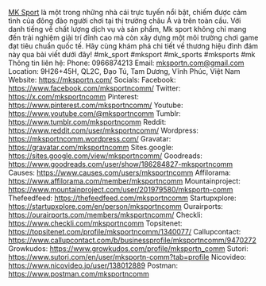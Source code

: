 <a href="https://mksportn.com/">MK Sport</a> là một trong những nhà cái trực tuyến nổi bật, chiếm được cảm tình của đông đảo người chơi tại thị trường châu Á và trên toàn cầu. Với danh tiếng về chất lượng dịch vụ và sản phẩm, Mk sport không chỉ mang đến trải nghiệm giải trí đỉnh cao mà còn xây dựng một môi trường chơi game đạt tiêu chuẩn quốc tế. Hãy cùng khám phá chi tiết về thương hiệu đình đám này qua bài viết dưới đây!
#mk_sport #mksport #mk_sports #mksports #mk
Thông tin liên hệ:
Phone: 0966874213
Email: mksportn.com@gmail.com
Location: 9H26+45H, QL2C, Đạo Tú, Tam Dương, Vĩnh Phúc, Việt Nam
Website: <a href="https://mksportn.com/">https://mksportn.com/</a>
Socials:
Facebook: <a href="https://www.facebook.com/mksportncomm/">https://www.facebook.com/mksportncomm/</a>
Twitter: <a href="https://x.com/mksportncomm">https://x.com/mksportncomm</a>
Pinterest: <a href="https://www.pinterest.com/mksportncomm/">https://www.pinterest.com/mksportncomm/</a>
Youtube: <a href="https://www.youtube.com/@mksportncomm">https://www.youtube.com/@mksportncomm</a>
Tumblr: <a href="https://www.tumblr.com/mksportncomm">https://www.tumblr.com/mksportncomm</a>
Reddit: <a href="https://www.reddit.com/user/mksportncomm/">https://www.reddit.com/user/mksportncomm/</a>
Wordpress: <a href="https://mksportncomm.wordpress.com/">https://mksportncomm.wordpress.com/</a>
Gravatar: <a href="https://gravatar.com/mksportncomm">https://gravatar.com/mksportncomm</a>
Sites.google: <a href="https://sites.google.com/view/mksportncomm/">https://sites.google.com/view/mksportncomm/</a>
Goodreads: <a href="https://www.goodreads.com/user/show/186284827-mksportncomm">https://www.goodreads.com/user/show/186284827-mksportncomm</a>
Causes: <a href="https://www.causes.com/users/mksportncomm">https://www.causes.com/users/mksportncomm</a>
Affilorama: <a href="https://www.affilorama.com/member/mksportncomm">https://www.affilorama.com/member/mksportncomm</a>
Mountainproject: <a href="https://www.mountainproject.com/user/201979580/mksportn-comm">https://www.mountainproject.com/user/201979580/mksportn-comm</a>
Thefeedfeed: <a href="https://thefeedfeed.com/mksportncomm">https://thefeedfeed.com/mksportncomm</a>
Startupxplore: <a href="https://startupxplore.com/en/person/mksportncomm">https://startupxplore.com/en/person/mksportncomm</a>
Ourairports: <a href="https://ourairports.com/members/mksportncomm/">https://ourairports.com/members/mksportncomm/</a>
Checkli: <a href="https://www.checkli.com/mksportncomm">https://www.checkli.com/mksportncomm</a>
Topsitenet: <a href="https://topsitenet.com/profile/mksportncomm/1340077/">https://topsitenet.com/profile/mksportncomm/1340077/</a>
Callupcontact: <a href="https://www.callupcontact.com/b/businessprofile/mksportncomm/9470272">https://www.callupcontact.com/b/businessprofile/mksportncomm/9470272</a>
Growkudos: <a href="https://www.growkudos.com/profile/mksportn_comm">https://www.growkudos.com/profile/mksportn_comm</a>
Sutori: <a href="https://www.sutori.com/en/user/mksportn-comm?tab=profile">https://www.sutori.com/en/user/mksportn-comm?tab=profile</a>
Nicovideo: <a href="https://www.nicovideo.jp/user/138012889">https://www.nicovideo.jp/user/138012889</a>
Postman: <a href="https://www.postman.com/mksportncomm">https://www.postman.com/mksportncomm</a>